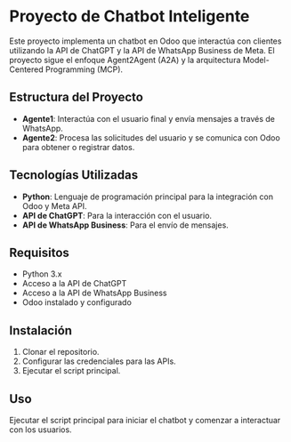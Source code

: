 # Proyecto de Chatbot Inteligente

Este proyecto implementa un chatbot en Odoo que interactúa con clientes utilizando la API de ChatGPT y la API de WhatsApp Business de Meta. El proyecto sigue el enfoque Agent2Agent (A2A) y la arquitectura Model-Centered Programming (MCP).

## Estructura del Proyecto

- **Agente1**: Interactúa con el usuario final y envía mensajes a través de WhatsApp.
- **Agente2**: Procesa las solicitudes del usuario y se comunica con Odoo para obtener o registrar datos.

## Tecnologías Utilizadas

- **Python**: Lenguaje de programación principal para la integración con Odoo y Meta API.
- **API de ChatGPT**: Para la interacción con el usuario.
- **API de WhatsApp Business**: Para el envío de mensajes.

## Requisitos

- Python 3.x
- Acceso a la API de ChatGPT
- Acceso a la API de WhatsApp Business
- Odoo instalado y configurado

## Instalación

1. Clonar el repositorio.
2. Configurar las credenciales para las APIs.
3. Ejecutar el script principal.

## Uso

Ejecutar el script principal para iniciar el chatbot y comenzar a interactuar con los usuarios.